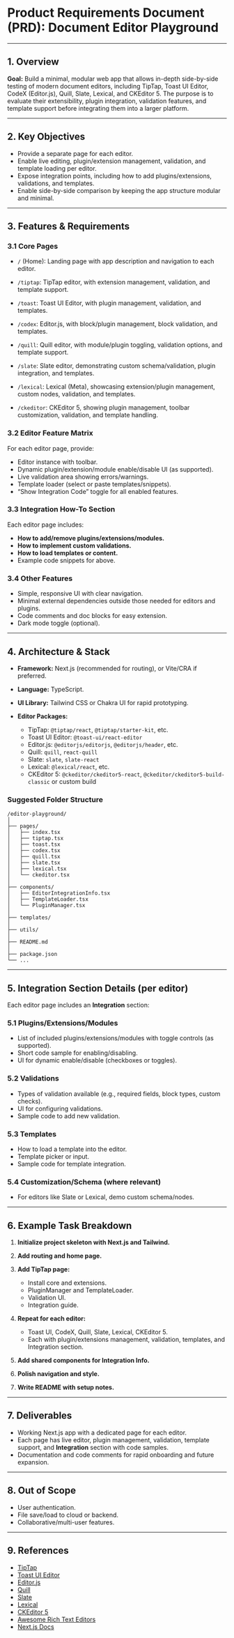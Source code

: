 # Product Requirements Document (PRD): Document Editor Playground

---

## 1. Overview

**Goal:**
Build a minimal, modular web app that allows in-depth side-by-side testing of modern document editors, including TipTap, Toast UI Editor, CodeX (Editor.js), Quill, Slate, Lexical, and CKEditor 5. The purpose is to evaluate their extensibility, plugin integration, validation features, and template support before integrating them into a larger platform.

---

## 2. Key Objectives

* Provide a separate page for each editor.
* Enable live editing, plugin/extension management, validation, and template loading per editor.
* Expose integration points, including how to add plugins/extensions, validations, and templates.
* Enable side-by-side comparison by keeping the app structure modular and minimal.

---

## 3. Features & Requirements

### 3.1 Core Pages

* `/` (Home):
  Landing page with app description and navigation to each editor.

* `/tiptap`:
  TipTap editor, with extension management, validation, and template support.

* `/toast`:
  Toast UI Editor, with plugin management, validation, and templates.

* `/codex`:
  Editor.js, with block/plugin management, block validation, and templates.

* `/quill`:
  Quill editor, with module/plugin toggling, validation options, and template support.

* `/slate`:
  Slate editor, demonstrating custom schema/validation, plugin integration, and templates.

* `/lexical`:
  Lexical (Meta), showcasing extension/plugin management, custom nodes, validation, and templates.

* `/ckeditor`:
  CKEditor 5, showing plugin management, toolbar customization, validation, and template handling.

### 3.2 Editor Feature Matrix

For each editor page, provide:

* Editor instance with toolbar.
* Dynamic plugin/extension/module enable/disable UI (as supported).
* Live validation area showing errors/warnings.
* Template loader (select or paste templates/snippets).
* “Show Integration Code” toggle for all enabled features.

### 3.3 Integration How-To Section

Each editor page includes:

* **How to add/remove plugins/extensions/modules.**
* **How to implement custom validations.**
* **How to load templates or content.**
* Example code snippets for above.

### 3.4 Other Features

* Simple, responsive UI with clear navigation.
* Minimal external dependencies outside those needed for editors and plugins.
* Code comments and doc blocks for easy extension.
* Dark mode toggle (optional).

---

## 4. Architecture & Stack

* **Framework:** Next.js (recommended for routing), or Vite/CRA if preferred.
* **Language:** TypeScript.
* **UI Library:** Tailwind CSS or Chakra UI for rapid prototyping.
* **Editor Packages:**

  * TipTap: `@tiptap/react`, `@tiptap/starter-kit`, etc.
  * Toast UI Editor: `@toast-ui/react-editor`
  * Editor.js: `@editorjs/editorjs`, `@editorjs/header`, etc.
  * Quill: `quill`, `react-quill`
  * Slate: `slate`, `slate-react`
  * Lexical: `@lexical/react`, etc.
  * CKEditor 5: `@ckeditor/ckeditor5-react`, `@ckeditor/ckeditor5-build-classic` or custom build

### Suggested Folder Structure

```
/editor-playground/
│
├── pages/
│   ├── index.tsx
│   ├── tiptap.tsx
│   ├── toast.tsx
│   ├── codex.tsx
│   ├── quill.tsx
│   ├── slate.tsx
│   ├── lexical.tsx
│   └── ckeditor.tsx
│
├── components/
│   ├── EditorIntegrationInfo.tsx
│   ├── TemplateLoader.tsx
│   └── PluginManager.tsx
│
├── templates/
│
├── utils/
│
├── README.md
│
├── package.json
└── ...
```

---

## 5. Integration Section Details (per editor)

Each editor page includes an **Integration** section:

### 5.1 Plugins/Extensions/Modules

* List of included plugins/extensions/modules with toggle controls (as supported).
* Short code sample for enabling/disabling.
* UI for dynamic enable/disable (checkboxes or toggles).

### 5.2 Validations

* Types of validation available (e.g., required fields, block types, custom checks).
* UI for configuring validations.
* Sample code to add new validation.

### 5.3 Templates

* How to load a template into the editor.
* Template picker or input.
* Sample code for template integration.

### 5.4 Customization/Schema (where relevant)

* For editors like Slate or Lexical, demo custom schema/nodes.

---

## 6. Example Task Breakdown

1. **Initialize project skeleton with Next.js and Tailwind.**
2. **Add routing and home page.**
3. **Add TipTap page:**

   * Install core and extensions.
   * PluginManager and TemplateLoader.
   * Validation UI.
   * Integration guide.
4. **Repeat for each editor:**

   * Toast UI, CodeX, Quill, Slate, Lexical, CKEditor 5.
   * Each with plugin/extensions management, validation, templates, and Integration section.
5. **Add shared components for Integration Info.**
6. **Polish navigation and style.**
7. **Write README with setup notes.**

---

## 7. Deliverables

* Working Next.js app with a dedicated page for each editor.
* Each page has live editor, plugin management, validation, template support, and **Integration** section with code samples.
* Documentation and code comments for rapid onboarding and future expansion.

---

## 8. Out of Scope

* User authentication.
* File save/load to cloud or backend.
* Collaborative/multi-user features.

---

## 9. References

* [TipTap](https://tiptap.dev)
* [Toast UI Editor](https://nhn.github.io/tui.editor/latest/)
* [Editor.js](https://editorjs.io/)
* [Quill](https://quilljs.com/)
* [Slate](https://docs.slatejs.org/)
* [Lexical](https://lexical.dev/)
* [CKEditor 5](https://ckeditor.com/docs/)
* [Awesome Rich Text Editors](https://github.com/jaredreich/awesome-rich-text-editors)
* [Next.js Docs](https://nextjs.org/docs/pages)
